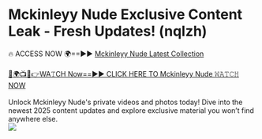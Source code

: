 # Mckinleyy Nude Exclusive Content Leak - Fresh Updates! (nqlzh)

🔥 ACCESS NOW 🌍==►► <a href="https://tinyurl.com/yc657z5k" rel="nofollow">Mckinleyy Nude Latest Collection</a>
<br><br>
[🔴🌍📺📱👉WA𝚃CH Now==►► CLICK HERE TO Mckinleyy Nude 𝚆𝙰𝚃𝙲𝙷 NOW](https://tinyurl.com/yc657z5k)
<br><br>
Unlock Mckinleyy Nude's private videos and photos today! Dive into the newest 2025 content updates and explore exclusive material you won’t find anywhere else.
<br>
<a href="https://tinyurl.com/yc657z5k" rel="nofollow" data-target="animated-image.originalLink"><img src="https://camo.githubusercontent.com/8a4f000d20f83aca3bf7ec5f350d767afa0574a8a352519fd8cfa583a6f93a33/68747470733a2f2f692e696d6775722e636f6d2f644a486b345a712e676966" data-canonical-src="https://i.imgur.com/dJHk4Zq.gif" style="max-width: 100%; display: inline-block;" data-target="animated-image.originalImage"></a>
<br>
